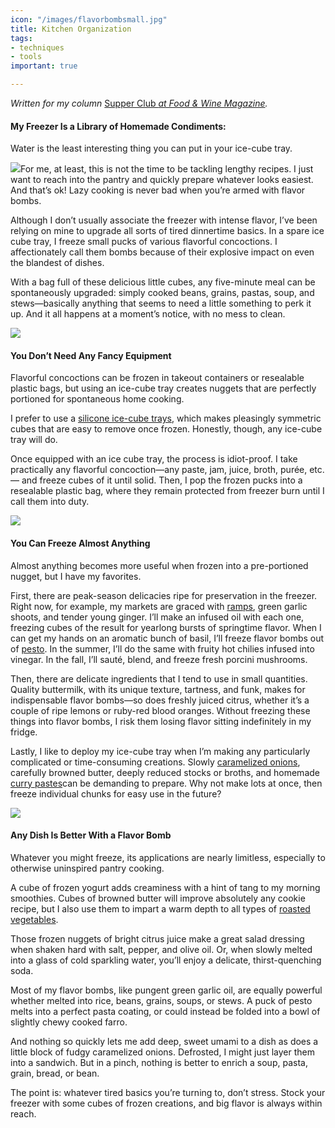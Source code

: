 ```yaml
---
icon: "/images/flavorbombsmall.jpg"
title: Kitchen Organization
tags:
- techniques
- tools
important: true

---
```

_Written for my column_ [Supper Club _at Food & Wine Magazine_](https://www.foodandwine.com/cooking-techniques/freezer-condiments)_._

#### My Freezer Is a Library of Homemade Condiments:

Water is the least interesting thing you can put in your ice-cube tray.

![](https://imagesvc.meredithcorp.io/v3/mm/image?url=https%3A%2F%2Fstatic.onecms.io%2Fwp-content%2Fuploads%2Fsites%2F9%2F2020%2F05%2F06%2Fjonah-reider-flavor-bombs-FT-BLOG0520-2.jpg)For me, at least, this is not the time to be tackling lengthy recipes. I just want to reach into the pantry and quickly prepare whatever looks easiest. And that’s ok! Lazy cooking is never bad when you’re armed with flavor bombs.

Although I don’t usually associate the freezer with intense flavor, I’ve been relying on mine to upgrade all sorts of tired dinnertime basics. In a spare ice cube tray, I freeze small pucks of various flavorful concoctions. I affectionately call them bombs because of their explosive impact on even the blandest of dishes.

With a bag full of these delicious little cubes, any five-minute meal can be spontaneously upgraded: simply cooked beans, grains, pastas, soup, and stews—basically anything that seems to need a little something to perk it up. And it all happens at a moment’s notice, with no mess to clean.

![](https://imagesvc.meredithcorp.io/v3/mm/image?url=https%3A%2F%2Fstatic.onecms.io%2Fwp-content%2Fuploads%2Fsites%2F9%2F2020%2F05%2F06%2Fjonah-reider-flavor-bombs-FT-BLOG0520.jpg)

#### **You Don’t Need Any Fancy Equipment** 

Flavorful concoctions can be frozen in takeout containers or resealable plastic bags, but using an ice-cube tray creates nuggets that are perfectly portioned for spontaneous home cooking.

I prefer to use a [silicone ice-cube trays](https://amzn.to/3iZN2iO "(opens new window)"), which makes pleasingly symmetric cubes that are easy to remove once frozen. Honestly, though, any ice-cube tray will do.

Once equipped with an ice cube tray, the process is idiot-proof. I take practically any flavorful concoction—any paste, jam, juice, broth, purée, etc. — and freeze cubes of it until solid. Then, I pop the frozen pucks into a resealable plastic bag, where they remain protected from freezer burn until I call them into duty.

![](https://imagesvc.meredithcorp.io/v3/mm/image?url=https%3A%2F%2Fstatic.onecms.io%2Fwp-content%2Fuploads%2Fsites%2F9%2F2020%2F05%2F06%2Fjonah-reider-flavor-bombs-FT-BLOG0520-4.jpg)

#### You Can Freeze Almost Anything

Almost anything becomes more useful when frozen into a pre-portioned nugget, but I have my favorites.

First, there are peak-season delicacies ripe for preservation in the freezer. Right now, for example, my markets are graced with [ramps](https://www.foodandwine.com/vegetables/ramps-recipes), green garlic shoots, and tender young ginger. I’ll make an infused oil with each one, freezing cubes of the result for yearlong bursts of springtime flavor. When I can get my hands on an aromatic bunch of basil, I’ll freeze flavor bombs out of [pesto](https://www.foodandwine.com/condiments/pesto-sauce/easy-pesto-sauce-recipes). In the summer, I’ll do the same with fruity hot chilies infused into vinegar. In the fall, I’ll sauté, blend, and freeze fresh porcini mushrooms.

Then, there are delicate ingredients that I tend to use in small quantities. Quality buttermilk, with its unique texture, tartness, and funk, makes for indispensable flavor bombs—so does freshly juiced citrus, whether it’s a couple of ripe lemons or ruby-red blood oranges. Without freezing these things into flavor bombs, I risk them losing flavor sitting indefinitely in my fridge.

Lastly, I like to deploy my ice-cube tray when I’m making any particularly complicated or time-consuming creations. Slowly [caramelized onions](https://www.foodandwine.com/cooking-techniques/how-caramelize-onions), carefully browned butter, deeply reduced stocks or broths, and homemade [curry pastes](https://www.foodandwine.com/recipes/keow-wan-green-curry-paste)can be demanding to prepare. Why not make lots at once, then freeze individual chunks for easy use in the future?

![](https://imagesvc.meredithcorp.io/v3/mm/image?url=https%3A%2F%2Fstatic.onecms.io%2Fwp-content%2Fuploads%2Fsites%2F9%2F2020%2F05%2F06%2Fjonah-reider-flavor-bombs-FT-BLOG0520-3.jpg)

#### Any Dish Is Better With a Flavor Bomb

Whatever you might freeze, its applications are nearly limitless, especially to otherwise uninspired pantry cooking.

A cube of frozen yogurt adds creaminess with a hint of tang to my morning smoothies. Cubes of browned butter will improve absolutely any cookie recipe, but I also use them to impart a warm depth to all types of [roasted vegetables](https://www.foodandwine.com/recipes/roasted-vegetables-smashed-walnut-vinaigrette).

Those frozen nuggets of bright citrus juice make a great salad dressing when shaken hard with salt, pepper, and olive oil. Or, when slowly melted into a glass of cold sparkling water, you’ll enjoy a delicate, thirst-quenching soda.

Most of my flavor bombs, like pungent green garlic oil, are equally powerful whether melted into rice, beans, grains, soups, or stews. A puck of pesto melts into a perfect pasta coating, or could instead be folded into a bowl of slightly chewy cooked farro.

And nothing so quickly lets me add deep, sweet umami to a dish as does a little block of fudgy caramelized onions. Defrosted, I might just layer them into a sandwich. But in a pinch, nothing is better to enrich a soup, pasta, grain, bread, or bean.

The point is: whatever tired basics you’re turning to, don’t stress. Stock your freezer with some cubes of frozen creations, and big flavor is always within reach.